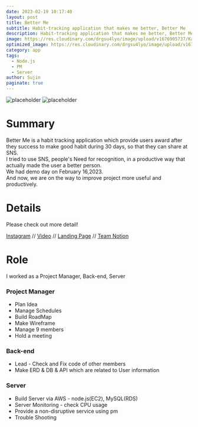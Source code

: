```yaml
---
date: 2023-02-19 10:17:40
layout: post
title: Better Me
subtitle: Habit-tracking application that makes me better, Better Me
description: Habit-tracking application that makes me better, Better Me
image: https://res.cloudinary.com/drgsu4lyo/image/upload/v1676905737/KakaoTalk_20230216_175646270_11_hvlsmk.jpg
optimized_image: https://res.cloudinary.com/drgsu4lyo/image/upload/v1676905737/KakaoTalk_20230216_175646270_11_hvlsmk.jpg
category: app
tags:
  - Node.js
  - PM
  - Server
author: Sujin
paginate: true
---
```

![placeholder](https://res.cloudinary.com/drgsu4lyo/image/upload/v1676905463/KakaoTalk_20230219_153319461_01_j9n3cc.jpg "Service intro")
![placeholder](https://res.cloudinary.com/drgsu4lyo/image/upload/v1676905454/KakaoTalk_20230219_153319461_mv6gje.jpg "Simple Use Scenario")
<h1>Summary</h1>
Better Me is a habit tracking application which provide users award after they success to make good habit during 30 days, so that they can share at SNS.<br/>
I tried to use SNS, people's Need for recognition, in a productive way that actually made the user a better person.<br/>
We had demo day on February 16,2023.<br/>
And now, we are on the way to improve project more useful and productively. 

<h1>Details</h1>
Please check out more detail! <br/>

[Instagram](https://www.instagram.com/better_me_habit/) //
[Video](https://drive.google.com/file/d/1e8GJ3wA4knpZmtQ6bt5mO6fCf3yUUlE5/view?usp=sharing) //
[Landing Page](https://www.notion.so/waterjin/Better-Me-6ac8b31ba2084bc880c6031e329a9fb0?pvs=4) //
[Team Notion](https://waterjin.notion.site/Better-Me-TEAM-NOTION-373e5cc97b5944498acebb3ae4c412cc)

<h1>Role</h1>
I worked as a Project Manager, Back-end, Server

<h3>Project Manager</h3>
<ul>
  <li>Plan Idea</li>
  <li>Manage Schedules</li>
  <li>Build RoadMap</li>
  <li>Make Wireframe</li>
  <li>Manage 9 members</li>
  <li>Hold a meeting</li>
</ul>

<h3>Back-end</h3>
<ul>
  <li>Lead - Check and Fix code of other members</li>
  <li>Make ERD & DB & API which are related to User information</li>
</ul>

<h3>Server</h3>
<ul>
  <li>Build Server via AWS - node.js(EC2), MySQL(RDS)</li>
  <li>Server Monitoring - check CPU usage</li>
  <li>Provide a non-disruptive service using pm</li>
  <li>Trouble Shooting</li>
</ul>